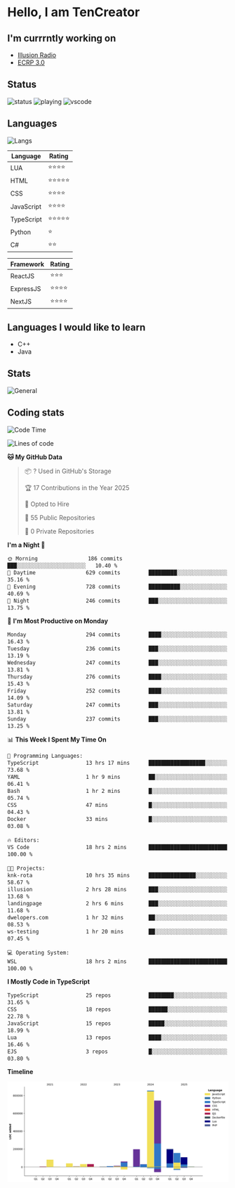 # Hello, I am TenCreator

## I'm currrntly working on
- [Illusion Radio](https://illusionradio.co.uk/)
- [ECRP 3.0](http://github.com/Emerald-Coast-Roleplay/)

## Status
![status](https://api.statusbadges.me/badge/status/518334475038359555?simple=true&style=for-the-badge)
![playing](https://api.statusbadges.me/badge/playing/518334475038359555?style=for-the-badge)
![vscode](https://api.statusbadges.me/badge/vscode/518334475038359555?style=for-the-badge)

## Languages
![Langs](https://github-readme-stats.vercel.app/api/top-langs/?username=tencreator&layout=compact&theme=radical)


|Language|Rating|
|--------|------|
|LUA|⭐️⭐️⭐️⭐️|
|HTML|⭐️⭐️⭐️⭐️⭐️|
|CSS|⭐️⭐️⭐️⭐️|
|JavaScript|⭐️⭐️⭐️⭐️|
|TypeScript|⭐️⭐️⭐️⭐️⭐️|
|Python|⭐️|
|C#|⭐️⭐️ |

|Framework|Rating|
|--------|------|
|ReactJS|⭐️⭐️⭐|
|ExpressJS|⭐️⭐️⭐️⭐️|
|NextJS|⭐️⭐️⭐⭐️|

## Languages I would like to learn
- C++
- Java

## Stats
![General](https://github-readme-stats.vercel.app/api?username=tencreator&show_icons=true&theme=radical)

## Coding stats

<!--START_SECTION:waka-->
![Code Time](http://img.shields.io/badge/Code%20Time-374%20hrs%2053%20mins-blue)

![Lines of code](https://img.shields.io/badge/From%20Hello%20World%20I%27ve%20Written-1.9%20million%20lines%20of%20code-blue)

**🐱 My GitHub Data** 

> 📦 ? Used in GitHub's Storage 
 > 
> 🏆 17 Contributions in the Year 2025
 > 
> 💼 Opted to Hire
 > 
> 📜 55 Public Repositories 
 > 
> 🔑 0 Private Repositories 
 > 
**I'm a Night 🦉** 

```text
🌞 Morning                186 commits         ███░░░░░░░░░░░░░░░░░░░░░░   10.40 % 
🌆 Daytime                629 commits         █████████░░░░░░░░░░░░░░░░   35.16 % 
🌃 Evening                728 commits         ██████████░░░░░░░░░░░░░░░   40.69 % 
🌙 Night                  246 commits         ███░░░░░░░░░░░░░░░░░░░░░░   13.75 % 
```
📅 **I'm Most Productive on Monday** 

```text
Monday                   294 commits         ████░░░░░░░░░░░░░░░░░░░░░   16.43 % 
Tuesday                  236 commits         ███░░░░░░░░░░░░░░░░░░░░░░   13.19 % 
Wednesday                247 commits         ███░░░░░░░░░░░░░░░░░░░░░░   13.81 % 
Thursday                 276 commits         ████░░░░░░░░░░░░░░░░░░░░░   15.43 % 
Friday                   252 commits         ████░░░░░░░░░░░░░░░░░░░░░   14.09 % 
Saturday                 247 commits         ███░░░░░░░░░░░░░░░░░░░░░░   13.81 % 
Sunday                   237 commits         ███░░░░░░░░░░░░░░░░░░░░░░   13.25 % 
```


📊 **This Week I Spent My Time On** 

```text
💬 Programming Languages: 
TypeScript               13 hrs 17 mins      ██████████████████░░░░░░░   73.68 % 
YAML                     1 hr 9 mins         ██░░░░░░░░░░░░░░░░░░░░░░░   06.41 % 
Bash                     1 hr 2 mins         █░░░░░░░░░░░░░░░░░░░░░░░░   05.74 % 
CSS                      47 mins             █░░░░░░░░░░░░░░░░░░░░░░░░   04.43 % 
Docker                   33 mins             █░░░░░░░░░░░░░░░░░░░░░░░░   03.08 % 

🔥 Editors: 
VS Code                  18 hrs 2 mins       █████████████████████████   100.00 % 

🐱‍💻 Projects: 
knk-rota                 10 hrs 35 mins      ███████████████░░░░░░░░░░   58.67 % 
illusion                 2 hrs 28 mins       ███░░░░░░░░░░░░░░░░░░░░░░   13.68 % 
landingpage              2 hrs 6 mins        ███░░░░░░░░░░░░░░░░░░░░░░   11.68 % 
dwelopers.com            1 hr 32 mins        ██░░░░░░░░░░░░░░░░░░░░░░░   08.53 % 
ws-testing               1 hr 20 mins        ██░░░░░░░░░░░░░░░░░░░░░░░   07.45 % 

💻 Operating System: 
WSL                      18 hrs 2 mins       █████████████████████████   100.00 % 
```

**I Mostly Code in TypeScript** 

```text
TypeScript               25 repos            ████████░░░░░░░░░░░░░░░░░   31.65 % 
CSS                      18 repos            ██████░░░░░░░░░░░░░░░░░░░   22.78 % 
JavaScript               15 repos            █████░░░░░░░░░░░░░░░░░░░░   18.99 % 
Lua                      13 repos            ████░░░░░░░░░░░░░░░░░░░░░   16.46 % 
EJS                      3 repos             █░░░░░░░░░░░░░░░░░░░░░░░░   03.80 % 
```



**Timeline**

![Lines of Code chart](https://raw.githubusercontent.com/tencreator/tencreator/main/assets/bar_graph.png)


<!--END_SECTION:waka-->
